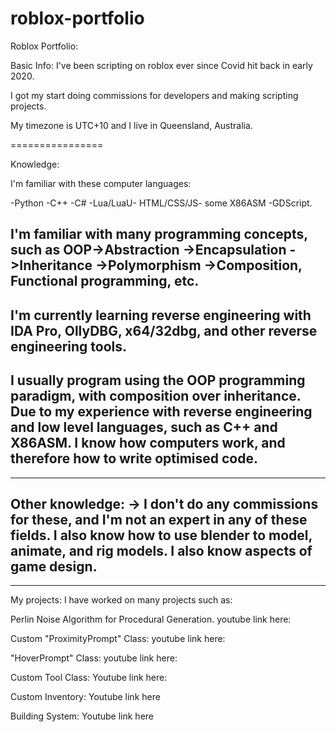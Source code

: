 # roblox-portfolio
Roblox Portfolio:


Basic Info:
I've been scripting on roblox ever since Covid hit back in early 2020.

I got my start doing commissions for developers and making scripting projects.

My timezone is UTC+10 and I live in Queensland, Australia.

================

Knowledge:

I'm familiar with these computer languages:

-Python 
-C++
-C#
-Lua/LuaU-
HTML/CSS/JS-
some X86ASM
-GDScript.

I'm familiar with many programming concepts, such as 
OOP->Abstraction ->Encapsulation ->Inheritance ->Polymorphism ->Composition,
Functional programming, etc.
--
I'm currently learning reverse engineering with IDA Pro, OllyDBG, x64/32dbg, and other reverse engineering tools. 
--
I usually program using the OOP programming paradigm, with composition over inheritance.
Due to my experience with reverse engineering and low level languages, such as C++ and X86ASM. I know how computers work, and therefore how to write optimised code.
----------
----------
Other knowledge: -> I don't do any commissions for these, and I'm not an expert in any of these fields.
I also know how to use blender to model, animate, and rig models.
I also know aspects of game design.
----------
----------
My projects:
I have worked on many projects such as:

Perlin Noise Algorithm for Procedural Generation.
youtube link here:

Custom "ProximityPrompt" Class:
youtube link here:

"HoverPrompt" Class:
youtube link here:

Custom Tool Class:
Youtube link here:

Custom Inventory:
Youtube link here

Building System:
Youtube link here


